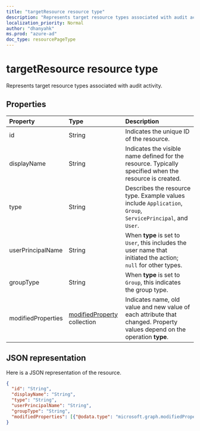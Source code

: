 ```yaml
---
title: "targetResource resource type"
description: "Represents target resource types associated with audit activity."
localization_priority: Normal
author: "dhanyahk"
ms.prod: "azure-ad"
doc_type: resourcePageType
---
```


# targetResource resource type

Represents target resource types associated with audit activity. 

## Properties

| Property	   | Type	|Description|
|:---------------|:--------|:----------|
|id|String|Indicates the unique ID of the resource.|
|displayName|String|Indicates the visible name defined for the resource. Typically specified when the resource is created.|
|type|String|Describes the resource type.  Example values include `Application`, `Group`, `ServicePrincipal`, and `User`.|
|userPrincipalName|String|When **type** is set to `User`, this includes the user name that initiated the action; `null` for other types.|
|groupType|String|When **type** is set to `Group`, this indicates the group type.|
|modifiedProperties|[modifiedProperty](modifiedproperty.md) collection|Indicates name, old value and new value of each attribute that changed. Property values depend on the operation **type**.|

## JSON representation

Here is a JSON representation of the resource.

<!-- {
  "blockType": "resource",
  "optionalProperties": [

  ],
  "@odata.type": "microsoft.graph.targetResource"
}-->

```json
{
  "id": "String",
  "displayName": "String",
  "type": "String",
  "userPrincipalName": "String",
  "groupType": "String",
  "modifiedProperties": [{"@odata.type": "microsoft.graph.modifiedProperty"}]
}
```


<!-- uuid: 8fcb5dbc-d5aa-4681-8e31-b001d5168d79
2015-10-25 14:57:30 UTC -->
<!-- {
  "type": "#page.annotation",
  "description": "targetResource resource",
  "keywords": "",
  "section": "documentation",
  "tocPath": ""
}-->
